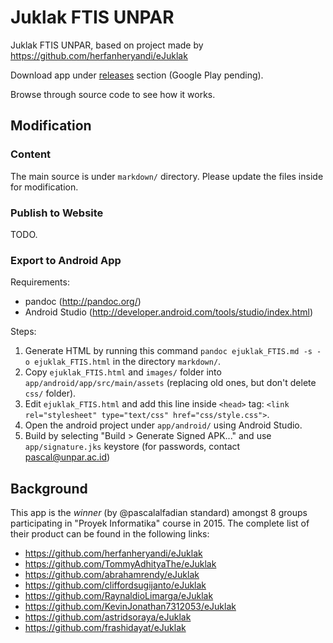 # Juklak FTIS UNPAR

Juklak FTIS UNPAR, based on project made by https://github.com/herfanheryandi/eJuklak

Download app under [releases](https://github.com/ftisunpar/juklak/releases) section (Google Play pending).

Browse through source code to see how it works.

## Modification

### Content

The main source is under `markdown/` directory. Please update the files inside for modification.

### Publish to Website

TODO.

### Export to Android App

Requirements:

* pandoc (http://pandoc.org/)
* Android Studio (http://developer.android.com/tools/studio/index.html)

Steps:

1. Generate HTML by running this command `pandoc ejuklak_FTIS.md -s -o ejuklak_FTIS.html` in the directory `markdown/`.
2. Copy `ejuklak_FTIS.html` and `images/` folder into `app/android/app/src/main/assets` (replacing old ones, but don't delete `css/` folder).
3. Edit `ejuklak_FTIS.html` and add this line inside `<head>` tag: `<link rel="stylesheet" type="text/css" href="css/style.css">`.
4. Open the android project under `app/android/` using Android Studio. 
5. Build by selecting "Build > Generate Signed APK..." and use `app/signature.jks` keystore (for passwords, contact pascal@unpar.ac.id)

## Background

This app is the _winner_ (by @pascalalfadian standard) amongst 8 groups participating in "Proyek Informatika" course in 2015. The complete list of their product can be found in the following links:

* https://github.com/herfanheryandi/eJuklak
* https://github.com/TommyAdhityaThe/eJuklak
* https://github.com/abrahamrendy/eJuklak
* https://github.com/cliffordsugijanto/eJuklak
* https://github.com/RaynaldioLimarga/eJuklak
* https://github.com/KevinJonathan7312053/eJuklak
* https://github.com/astridsoraya/eJuklak
* https://github.com/frashidayat/eJuklak
